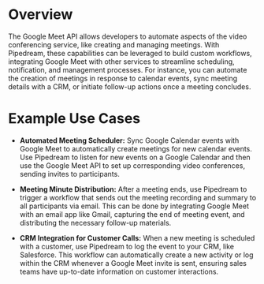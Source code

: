 # Overview

The Google Meet API allows developers to automate aspects of the video conferencing service, like creating and managing meetings. With Pipedream, these capabilities can be leveraged to build custom workflows, integrating Google Meet with other services to streamline scheduling, notification, and management processes. For instance, you can automate the creation of meetings in response to calendar events, sync meeting details with a CRM, or initiate follow-up actions once a meeting concludes.

# Example Use Cases

- **Automated Meeting Scheduler:** Sync Google Calendar events with Google Meet to automatically create meetings for new calendar events. Use Pipedream to listen for new events on a Google Calendar and then use the Google Meet API to set up corresponding video conferences, sending invites to participants.

- **Meeting Minute Distribution:** After a meeting ends, use Pipedream to trigger a workflow that sends out the meeting recording and summary to all participants via email. This can be done by integrating Google Meet with an email app like Gmail, capturing the end of meeting event, and distributing the necessary follow-up materials.

- **CRM Integration for Customer Calls:** When a new meeting is scheduled with a customer, use Pipedream to log the event to your CRM, like Salesforce. This workflow can automatically create a new activity or log within the CRM whenever a Google Meet invite is sent, ensuring sales teams have up-to-date information on customer interactions.
